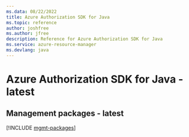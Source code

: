 ```yaml
---
ms.data: 08/22/2022
title: Azure Authorization SDK for Java
ms.topic: reference
author: joshfree
ms.author: jfree
description: Reference for Azure Authorization SDK for Java
ms.service: azure-resource-manager
ms.devlang: java
---
```

# Azure Authorization SDK for Java - latest

## Management packages - latest
[!INCLUDE [mgmt-packages](authorization-mgmt-index.md)]